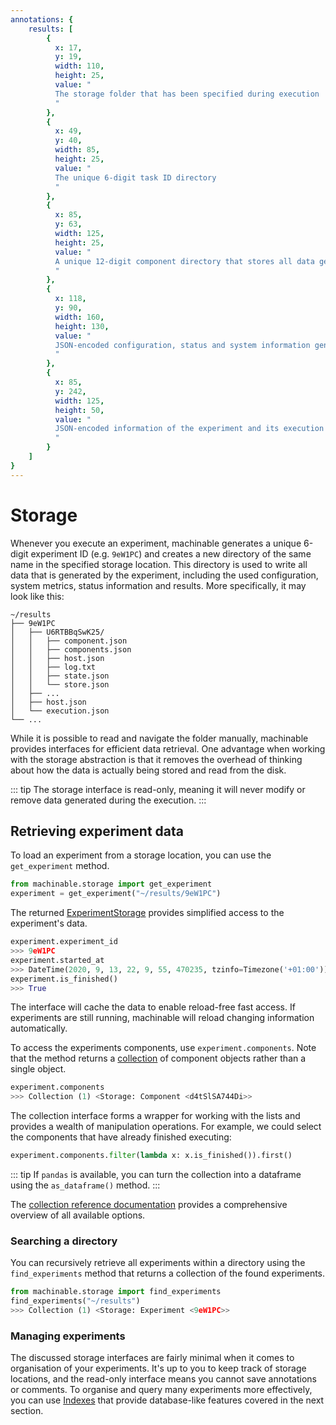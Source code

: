 ```yaml
---
annotations: {
    results: [
        {
          x: 17, 
          y: 19, 
          width: 110,
          height: 25, 
          value: "
          The storage folder that has been specified during execution
          "
        },
        {
          x: 49, 
          y: 40, 
          width: 85,
          height: 25, 
          value: "
          The unique 6-digit task ID directory
          "
        },
        {
          x: 85, 
          y: 63,
          width: 125,
          height: 25, 
          value: "
          A unique 12-digit component directory that stores all data generated by the execution of one of the experiment's component.
          "
        },
        {
          x: 118, 
          y: 90, 
          width: 160,
          height: 130, 
          value: "
          JSON-encoded configuration, status and system information generated during the execution of the components
          "
        },
        {
          x: 85, 
          y: 242, 
          width: 125,
          height: 50, 
          value: "
          JSON-encoded information of the experiment and its execution status
          "
        }
    ]
}
---
```


# Storage

Whenever you execute an experiment, machinable generates a unique 6-digit experiment ID (e.g. `9eW1PC`) and creates a new directory of the same name in the specified storage location. This directory is used to write all data that is generated by the experiment, including the used configuration, system metrics, status information and results. More specifically, it may look like this:

<Annotated name="results" :debug="false">

    ~/results
    ├── 9eW1PC
    │   ├── U6RTBBqSwK25/
    │   │   ├── component.json
    │   │   ├── components.json
    │   │   ├── host.json
    │   │   ├── log.txt
    │   │   ├── state.json
    │   │   └── store.json
    │   ├── ... 
    │   ├── host.json
    │   └── execution.json
    └── ...

</Annotated>

While it is possible to read and navigate the folder manually, machinable provides interfaces for efficient data retrieval. 
One advantage when working with the storage abstraction is that it removes the overhead of thinking about how the data is actually being stored and read from the disk.

::: tip
The storage interface is read-only, meaning it will never modify or remove data generated during the execution.
:::

## Retrieving experiment data

To load an experiment from a storage location, you can use the `get_experiment` method.

```python
from machinable.storage import get_experiment
experiment = get_experiment("~/results/9eW1PC")
```

The returned [ExperimentStorage](../reference/storage.md#experimentstorage) provides simplified access to the experiment's data.

```python
experiment.experiment_id
>>> 9eW1PC
experiment.started_at
>>> DateTime(2020, 9, 13, 22, 9, 55, 470235, tzinfo=Timezone('+01:00'))
experiment.is_finished()
>>> True
```

The interface will cache the data to enable reload-free fast access. If experiments are still running, machinable will reload changing information automatically.

To access the experiments components, use `experiment.components`. Note that the method returns a [collection](../reference/storage.md#collection) of component objects rather than a single object. 

```python
experiment.components
>>> Collection (1) <Storage: Component <d4tSlSA744Di>>
```

The collection interface forms a wrapper for working with the lists and provides a wealth of manipulation operations. For example, we could select the components that have already finished executing: 

```python
experiment.components.filter(lambda x: x.is_finished()).first()
```

::: tip
If `pandas` is available, you can turn the collection into a dataframe using the `as_dataframe()` method.
:::

The [collection reference documentation](../reference/storage.md#collection) provides a comprehensive overview of all available options. 

### Searching a directory

You can recursively retrieve all experiments within a directory using the `find_experiments` method that returns a collection of the found experiments.

```python
from machinable.storage import find_experiments
find_experiments("~/results")
>>> Collection (1) <Storage: Experiment <9eW1PC>>
```

### Managing experiments

The discussed storage interfaces are fairly minimal when it comes to organisation of your experiments. It's up to you to keep track of storage locations, and the read-only interface means you cannot save annotations or comments. To organise and query many experiments more effectively, you can use [Indexes](./index.md) that provide database-like features covered in the next section.